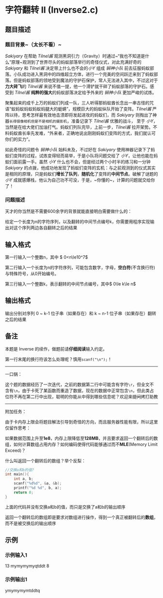 # 字符翻转 Ⅱ (Inverse2.c)

## 题目描述

### 题目背景~（太长不看）~

*Sakiyary* 在帮助 *Tilnel酱* 观测黑洞引力（Gravity）时通过~“我也不知道是什么”原理~观测到了世界尽头的蚂蚁部落举行的奇怪仪式，对此充满好奇的 *Sakiyary* 和 *Tilnel酱* 决定带上什么也不会的*小Y* 组成 *锏神小队* 前去征服蚂蚁部落。小队成功进入黑洞中的四维超立方体，进行一个完美的空间跃迁来到了蚂蚁部落。但是蚂蚁部落的领地受到魔法的守护石保护，常人无法进入其中，不过这对于**力大砖飞**的 *Tilnel酱* 来说不值一提，他一个滑铲就干碎了蚂蚁部落的守护石。感受到 *Tilnel酱* **纯粹的强大**的蚂蚁部落决定给予外来的 *锏神小队* 更加严峻的试炼。

聚集起来的成千上万的蚂蚁们列成一队，三人听得那蚂蚁酋长念出一串古怪的咒语“蚁蚂蚁蚂蚁蚂蚁蚂腿大的蜓蜻”，规模巨大的蚂蚁纵队开始了变阵。*Tilnel酱* 严阵以待，思考怎样最有效地击溃即将发起进攻的蚂蚁们，而 *Sakiyary* 则掏出了神器`长得很像相机但是不是相机的摄影机`，准备记录下 *Tilnel酱* 优雅的战斗， 至于 *小Y*， 当然是在给大佬们加油打气。蚂蚁们列队完毕，上前一步，*Tilnel酱* 拉开架势。不料蚂蚁酋长率先发难，“外来者，正确地说出刚刚蚂蚁们变阵的方式，我们就认可你们的实力”。

如此奇怪的问题令 *锏神小队* 始料未及，不过好在 *Sakiyary* 使用神器记录下了蚂蚁们变阵的过程，试炼变得轻而易举，于是小队将问题交给了 *小Y*，让他也能在蚂蚁们面前露一手。虽然 *小Y* 什么也不会，但是经过两个小时半的练习和一分钟 *Sakiyary* 的点拨，他成功地发现了蚂蚁们变阵的玄机：与之前观测到的仪式其实是相同的原理，只是蚂蚁们**增长了队列**，**随机化**了变阵的**中间节点**。破解了谜题的 *小Y* 成就感爆栈，他认为自己功不可没，于是，~你懂的~，计算的问题就交给你了！

### 问题描述

天才的你当然是不需要600余字的背景就能直接明白需要做什么的：

给定一个长度为n的字符序列，以及翻转的中间节点编号k，你需要用程序实现输出对这个序列两边各自翻转之后的结果

## 输入格式

第一行输入一个整数n，其中 $ 0<n\le10^7$

第二行输入一个长度为n的字符序列，可能包含数字，字母，**空白符**(不含换行符)与特殊符号，从0开始编号。

第三行输入一个整数k，表示翻转的中间节点编号，其中$ 0\le k\le n$

## 输出格式

输出分别对序列 0 ~ k-1 位子串（如果存在）和 k ~ n-1 位子串（如果存在）翻转之后的结果

## 备注

本题是 Inverse 的续作，做题前请**仔细阅读**输入约定。

第一行末尾的换行符该怎么处理呢？慎用`scanf("\n");`！

---

一口锅：

这个题的数据经历了一次迭代，之前的数据第二行中可能含有字符`\r`，但全文不含有`\n`，由于卡死了某函数而重造了数据，现在的数据中正常包含`\n`，但此类占位符不再在第二行中出现，聪明的你能从中得到哪些信息呢？欢迎来~~提问~~拷打助教

---

附加任务：

由于卡内存上限会将题目解法引导到奇怪的方向，而且服务器性能有限，所以这里仅留作思考：

如果数据范围上升至**1e8**，内存上限降低至**128MB**，并且要求返回一个翻转后的数组，如何计算数组占用内存？如何编码使得代码能够通过而不**MLE**(Memory Limit Exceed)？

什么叫返回一个翻转后的数组？举个反梨：

```c
//交换a和b的值?
int main(){
    int a, b;
    scanf("%d%d", &a, &b);
    printf("%d %d", b, a);
    return 0;
}
```

上面的代码并没有交换a和b的值，而只是交换了a和b的输出顺序

返回一个翻转后的数组即是要求对数组进行操作，得到一个真正被翻转后的**数组**，而不是被交换后的输出顺序

## 示例

### 示例输入1

13
mymymymyqtddt
8

### 示例输出1

ymymymymtddtq
